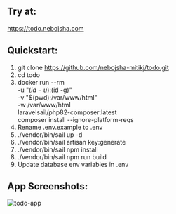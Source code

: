 ## Try at:

https://todo.nebojsha.com

## Quickstart:

1. git clone https://github.com/nebojsha-mitikj/todo.git
2. cd todo
3. docker run --rm \
    -u "$(id -u):$(id -g)" \
    -v "$(pwd):/var/www/html" \
    -w /var/www/html \
    laravelsail/php82-composer:latest \
    composer install --ignore-platform-reqs
4. Rename .env.example to .env
5. ./vendor/bin/sail up -d
6. ./vendor/bin/sail artisan key:generate
7. ./vendor/bin/sail npm install
8. ./vendor/bin/sail npm run build
9. Update database env variables in .env

## App Screenshots:

![todo-app](https://github.com/nebojsha-mitikj/todo/assets/122390352/745d9de3-96d4-4441-8844-0c05923395c9)
